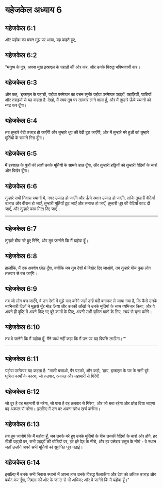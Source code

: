 # यहेजकेल अध्याय 6

## यहेजकेल 6:1

और यहोवा का वचन मुझ पर आया, यह कहते हुए,

## यहेजकेल 6:2

"मनुष्य के पुत्र, अपना मुख इस्राएल के पहाड़ों की ओर कर, और उनके विरुद्ध भविष्यवाणी कर।

## यहेजकेल 6:3

और कह, 'इस्राएल के पहाड़ों, यहोवा परमेश्वर का वचन सुनो! यहोवा परमेश्वर पहाड़ों, पहाड़ियों, घाटियों और तराइयों से यह कहता है: देखो, मैं स्वयं तुम पर तलवार लाने वाला हूँ, और मैं तुम्हारे ऊँचे स्थानों को नष्ट कर दूँगा।

## यहेजकेल 6:4

तब तुम्हारे वेदी उजाड़ हो जाएँगी और तुम्हारे धूप की वेदी टूट जाएँगी, और मैं तुम्हारे मरे हुओं को तुम्हारे मूर्तियों के सामने गिरा दूँगा।

## यहेजकेल 6:5

मैं इस्राएल के पुत्रों की लाशें उनके मूर्तियों के सामने डाल दूँगा, और तुम्हारी हड्डियों को तुम्हारी वेदियों के चारों ओर बिखेर दूँगा।

## यहेजकेल 6:6

तुम्हारे सभी निवास स्थानों में, नगर उजाड़ हो जाएँगे और ऊँचे स्थान उजाड़ हो जाएँगे, ताकि तुम्हारी वेदियाँ उजाड़ और वीरान हो जाएँ, तुम्हारी मूर्तियाँ टूट जाएँ और समाप्त हो जाएँ, तुम्हारी धूप की वेदियाँ काट दी जाएँ, और तुम्हारे काम मिटा दिए जाएँ।

---

## यहेजकेल 6:7

तुम्हारे बीच मरे हुए गिरेंगे, और तुम जानोगे कि मैं यहोवा हूँ।

## यहेजकेल 6:8

हालाँकि, मैं एक अवशेष छोड़ दूँगा, क्योंकि जब तुम देशों में बिखेर दिए जाओगे, तब तुम्हारे बीच कुछ लोग तलवार से बच जाएँगे।

## यहेजकेल 6:9

तब जो लोग बच जाएँगे, वे उन देशों में मुझे याद करेंगे जहाँ उन्हें बंदी बनाकर ले जाया गया है, कि कैसे उनके व्यभिचारी दिलों ने मुझसे मुँह मोड़ लिया और उनकी आँखों ने उनके मूर्तियों के साथ व्यभिचार किया; और वे अपने ही दृष्टि में अपने किए गए बुरे कामों के लिए, अपनी सभी घृणित बातों के लिए, स्वयं से घृणा करेंगे।

## यहेजकेल 6:10

तब वे जानेंगे कि मैं यहोवा हूँ; मैंने व्यर्थ नहीं कहा कि मैं उन पर यह विपत्ति लाऊँगा।'"

---

## यहेजकेल 6:11

यहोवा परमेश्वर यह कहता है: "ताली बजाओ, पैर पटको, और कहो, 'हाय, इस्राएल के घर के सभी बुरे घृणित कार्यों के कारण, जो तलवार, अकाल और महामारी से गिरेंगे!

## यहेजकेल 6:12

जो दूर है वह महामारी से मरेगा, जो पास है वह तलवार से गिरेगा, और जो बचा रहेगा और छोड़ दिया जाएगा वह अकाल से मरेगा। इसलिए मैं उन पर अपना क्रोध खर्च करूँगा।

## यहेजकेल 6:13

तब तुम जानोगे कि मैं यहोवा हूँ, जब उनके मरे हुए उनके मूर्तियों के बीच उनकी वेदियों के चारों ओर होंगे, हर ऊँची पहाड़ी पर, सभी पहाड़ों की चोटियों पर, हर हरे पेड़ के नीचे, और हर पत्तेदार बलूत के नीचे - वे स्थान जहाँ उन्होंने अपने सभी मूर्तियों को सुगंधित धूप चढ़ाई।

## यहेजकेल 6:14

इसलिए मैं उनके सभी निवास स्थानों में अपना हाथ उनके विरुद्ध फैलाऊँगा और देश को अधिक उजाड़ और बर्बाद कर दूँगा, दिबला की ओर के जंगल से भी अधिक; और वे जानेंगे कि मैं यहोवा हूँ।"
